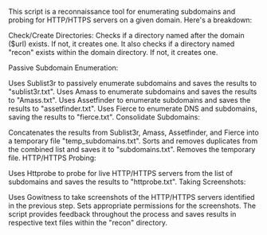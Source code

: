 This script is a reconnaissance tool for enumerating subdomains and probing for HTTP/HTTPS servers on a given domain. Here's a breakdown:

Check/Create Directories: Checks if a directory named after the domain ($url) exists. If not, it creates one. It also checks if a directory named "recon" exists within the domain directory. If not, it creates one.

Passive Subdomain Enumeration:

Uses Sublist3r to passively enumerate subdomains and saves the results to "sublist3r.txt".
Uses Amass to enumerate subdomains and saves the results to "Amass.txt".
Uses Assetfinder to enumerate subdomains and saves the results to "assetfinder.txt".
Uses Fierce to enumerate DNS and subdomains, saving the results to "fierce.txt".
Consolidate Subdomains:

Concatenates the results from Sublist3r, Amass, Assetfinder, and Fierce into a temporary file "temp_subdomains.txt".
Sorts and removes duplicates from the combined list and saves it to "subdomains.txt".
Removes the temporary file.
HTTP/HTTPS Probing:

Uses Httprobe to probe for live HTTP/HTTPS servers from the list of subdomains and saves the results to "httprobe.txt".
Taking Screenshots:

Uses Gowitness to take screenshots of the HTTP/HTTPS servers identified in the previous step.
Sets appropriate permissions for the screenshots.
The script provides feedback throughout the process and saves results in respective text files within the "recon" directory.





